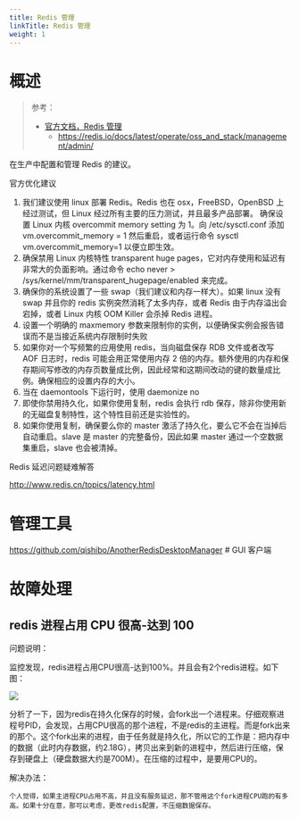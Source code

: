 ```yaml
---
title: Redis 管理
linkTitle: Redis 管理
weight: 1
---
```


# 概述

> 参考：
>
> - [官方文档，Redis 管理](https://redis.io/topics/admin)
>   - https://redis.io/docs/latest/operate/oss_and_stack/management/admin/

在生产中配置和管理 Redis 的建议。

官方优化建议

1. 我们建议使用 linux 部署 Redis。Redis 也在 osx，FreeBSD，OpenBSD 上经过测试，但 Linux 经过所有主要的压力测试，并且最多产品部署。 确保设置 Linux 内核 overcommit memory setting 为 1。向 /etc/sysctl.conf 添加 vm.overcommit_memory = 1 然后重启，或者运行命令 sysctl vm.overcommit_memory=1 以便立即生效。
2. 确保禁用 Linux 内核特性 transparent huge pages，它对内存使用和延迟有非常大的负面影响。通过命令 echo never > /sys/kernel/mm/transparent_hugepage/enabled 来完成。
3. 确保你的系统设置了一些 swap（我们建议和内存一样大）。如果 linux 没有 swap 并且你的 redis 实例突然消耗了太多内存，或者 Redis 由于内存溢出会宕掉，或者 Linux 内核 OOM Killer 会杀掉 Redis 进程。
4. 设置一个明确的 maxmemory 参数来限制你的实例，以便确保实例会报告错误而不是当接近系统内存限制时失败
5. 如果你对一个写频繁的应用使用 redis，当向磁盘保存 RDB 文件或者改写 AOF 日志时，redis 可能会用正常使用内存 2 倍的内存。额外使用的内存和保存期间写修改的内存页数量成比例，因此经常和这期间改动的键的数量成比例。确保相应的设置内存的大小。
6. 当在 daemontools 下运行时，使用 daemonize no
7. 即使你禁用持久化，如果你使用复制，redis 会执行 rdb 保存，除非你使用新的无磁盘复制特性，这个特性目前还是实验性的。
8. 如果你使用复制，确保要么你的 master 激活了持久化，要么它不会在当掉后自动重启。slave 是 master 的完整备份，因此如果 master 通过一个空数据集重启，slave 也会被清掉。

Redis 延迟问题疑难解答

<http://www.redis.cn/topics/latency.html>

# 管理工具

https://github.com/qishibo/AnotherRedisDesktopManager # GUI 客户端

# 故障处理

## redis 进程占用 CPU 很高-达到 100

问题说明：

监控发现，redis进程占用CPU很高-达到100%。并且会有2个redis进程。如下图：

![](https://notes-learning.oss-cn-beijing.aliyuncs.com/sq1d5g/1616134552751-f644a68e-d162-4bad-8a09-a5909044b5b2.jpeg)

分析了一下，因为redis在持久化保存的时候，会fork出一个进程来。仔细观察进程号PID，会发现，占用CPU很高的那个进程，不是redis的主进程。而是fork出来的那个。这个fork出来的进程，由于任务就是持久化，所以它的工作是：把内存中的数据（此时内存数据，约2.18G），拷贝出来到新的进程中，然后进行压缩，保存到硬盘上（硬盘数据大约是700M）。在压缩的过程中，是要用CPU的。

解决办法：

    个人觉得，如果主进程CPU占用不高，并且没有服务延迟，那不管用这个fork进程CPU跑的有多高。如果十分在意，那可以考虑，更改redis配置，不压缩数据保存。
